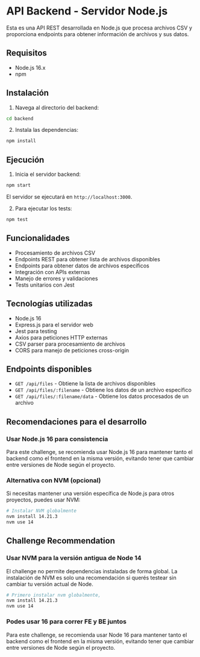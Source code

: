 # API Backend - Servidor Node.js

Esta es una API REST desarrollada en Node.js que procesa archivos CSV y proporciona endpoints para obtener información de archivos y sus datos.

## Requisitos

- Node.js 16.x
- npm

## Instalación

1. Navega al directorio del backend:

```bash
cd backend
```

2. Instala las dependencias:

```bash
npm install
```

## Ejecución

1. Inicia el servidor backend:

```bash
npm start
```

El servidor se ejecutará en `http://localhost:3000`.

2. Para ejecutar los tests:

```bash
npm test
```

## Funcionalidades

- Procesamiento de archivos CSV
- Endpoints REST para obtener lista de archivos disponibles
- Endpoints para obtener datos de archivos específicos
- Integración con APIs externas
- Manejo de errores y validaciones
- Tests unitarios con Jest

## Tecnologías utilizadas

- Node.js 16
- Express.js para el servidor web
- Jest para testing
- Axios para peticiones HTTP externas
- CSV parser para procesamiento de archivos
- CORS para manejo de peticiones cross-origin

## Endpoints disponibles

- `GET /api/files` - Obtiene la lista de archivos disponibles
- `GET /api/files/:filename` - Obtiene los datos de un archivo específico
- `GET /api/files/:filename/data` - Obtiene los datos procesados de un archivo

## Recomendaciones para el desarrollo

### Usar Node.js 16 para consistencia

Para este challenge, se recomienda usar Node.js 16 para mantener tanto el backend como el frontend en la misma versión, evitando tener que cambiar entre versiones de Node según el proyecto.

### Alternativa con NVM (opcional)

Si necesitas mantener una versión específica de Node.js para otros proyectos, puedes usar NVM:

```bash
# Instalar NVM globalmente
nvm install 14.21.3
nvm use 14
```

## Challenge Recommendation

### Usar NVM para la versión antigua de Node 14

El challenge no permite dependencias instaladas de forma global. La instalación de NVM es solo una recomendación si querés testear sin cambiar tu versión actual de Node.

```bash
# Primero instalar nvm globalmente,
nvm install 14.21.3
nvm use 14
```

### Podes usar 16 para correr FE y BE juntos

Para este challenge, se recomienda usar Node 16 para mantener tanto el backend como el frontend en la misma versión, evitando tener que cambiar entre versiones de Node según el proyecto.
